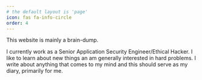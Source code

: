 ```yaml
---
# the default layout is 'page'
icon: fas fa-info-circle
order: 4
---
```

This website is mainly a brain-dump.

I currently work as a Senior Application Security Engineer/Ethical Hacker. I like to learn about new things an am generally interested in hard problems. I write about anything that comes to my mind and this should serve as my diary, primarily for me.
